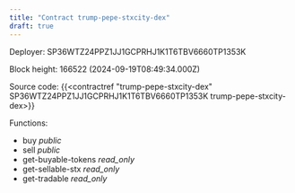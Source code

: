 ```yaml
---
title: "Contract trump-pepe-stxcity-dex"
draft: true
---
```

Deployer: SP36WTZ24PPZ1JJ1GCPRHJ1K1T6TBV6660TP1353K


 



Block height: 166522 (2024-09-19T08:49:34.000Z)

Source code: {{<contractref "trump-pepe-stxcity-dex" SP36WTZ24PPZ1JJ1GCPRHJ1K1T6TBV6660TP1353K trump-pepe-stxcity-dex>}}

Functions:

* buy _public_
* sell _public_
* get-buyable-tokens _read_only_
* get-sellable-stx _read_only_
* get-tradable _read_only_
